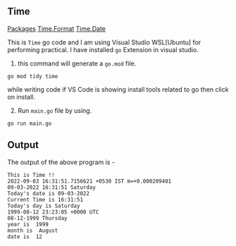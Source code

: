 ## Time

[Packages](https://pkg.go.dev/)
[Time.Format](https://pkg.go.dev/time#example-Time.Format)
[Time.Date](https://pkg.go.dev/time#Time.Date)

This is `Time` go code and I am using Visual Studio WSL[Ubuntu] for performing practical. I have installed `go` Extension in visual studio.

1. this command will generate a `go.mod` file.

```
go mod tidy time
```

while writing code if VS Code is showing install tools related to go then click on install.

2. Run `main.go` file by using.

```
go run main.go
```

## Output
The output of the above program is - 

```
This is Time !!
2022-09-03 16:31:51.7156621 +0530 IST m=+0.000209401
09-03-2022 16:31:51 Saturday
Today's date is 09-03-2022
Current Time is 16:31:51
Today's day is Saturday
1999-08-12 23:23:05 +0000 UTC
08-12-1999 Thursday
year is  1999
month is  August
date is  12
```